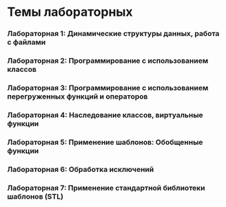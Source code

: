 # Темы лабораторных
### Лабораторная 1: Динамические структуры данных, работа с файлами  
### Лабораторная 2: Программирование с использованием классов  
### Лабораторная 3: Программирование с использованием перегруженных функций и операторов  
### Лабораторная 4: Наследование классов, виртуальные функции  
### Лабораторная 5: Применение шаблонов: Обобщенные функции    
### Лабораторная 6: Обработка исключений  
### Лабораторная 7: Применение стандартной библиотеки шаблонов (STL)  
